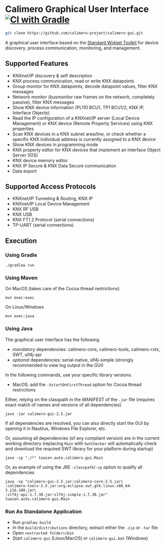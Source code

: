 Calimero Graphical User Interface [![CI with Gradle](https://github.com/calimero-project/calimero-gui/actions/workflows/gradle.yml/badge.svg)](https://github.com/calimero-project/calimero-gui/actions/workflows/gradle.yml)
=================================

~~~ sh
git clone https://github.com/calimero-project/calimero-gui.git
~~~

A graphical user interface based on the [Standard Widget Toolkit](https://www.eclipse.org/swt/) for device discovery, process communication, monitoring, and management.

Supported Features
------------------

* KNXnet/IP discovery & self description
* KNX process communication, read or write KNX datapoints
* Group monitor for KNX datapoints, decode datapoint values, filter KNX messages
* Network monitor (busmonitor raw frames on the network, completely passive), filter KNX messages
* Show KNX device information (PL110 BCU1, TP1 BCU1/2, KNX IP, Interface Objects)
* Read the IP configuration of a KNXnet/IP server (Local Device Management) or KNX device (Remote Property Services) using KNX properties
* Scan KNX devices in a KNX subnet area/line, or check whether a specific KNX individual address is currently assigned to a KNX device
* Show KNX devices in programming mode
* KNX property editor for KNX devices that implement an Interface Object Server (IOS)
* KNX device memory editor
* KNX IP Secure & KNX Data Secure communication
* Data export

Supported Access Protocols
--------------------------

* KNXnet/IP Tunneling & Routing, KNX IP
* KNXnet/IP Local Device Management
* KNX RF USB
* KNX USB
* KNX FT1.2 Protocol (serial connections)
* TP-UART (serial connections)

Execution
---------

### Using Gradle

	./gradlew run

### Using Maven

On MacOS (takes care of the Cocoa thread restrictions)

	mvn exec:exec

On Linux/Windows

	mvn exec:java

### Using Java

The graphical user interface has the following 

* _mandatory_ dependencies: calimero-core, calimero-tools, calimero-rxtx, SWT, slf4j-api
* _optional_ dependencies: serial-native, slf4j-simple (strongly recommended to view log output in the GUI)

In the following commands, use your specific library versions.

* MacOS: add the `-XstartOnFirstThread` option for Cocoa thread restrictions

Either, relying on the classpath in the MANIFEST of the `.jar` file (requires exact match of names and versions of all dependencies)

	java -jar calimero-gui-2.5.jar

If all dependencies are resolved, you can also directly start the GUI by opening it in Nautilus, Windows File Explorer, etc.

Or, assuming all dependencies (of any compliant version) are in the current working directory (replacing `Main` with `SwtChecker` will automatically check and download the required SWT library for your platform during startup)

	java -cp "./*" tuwien.auto.calimero.gui.Main

Or, as example of using the JRE `-classpath`/`-cp` option to qualify all dependencies

	java -cp "calimero-gui-2.5.jar:calimero-core-2.5.jar\
	:calimero-tools-2.5.jar:org.eclipse.swt.gtk.linux.x86_64-3.116.100.jar\
	:slf4j-api-1.7.30.jar:slf4j-simple-1.7.30.jar" tuwien.auto.calimero.gui.Main

### Run As Standalone Application
* Run `gradlew build`
* In the `build/distributions` directory, extract either the `.zip` or `.tar` file
* Open `<extracted folder>/bin`
* Start `calimero-gui` (Linux/MacOS) or `calimero-gui.bat` (Windows)